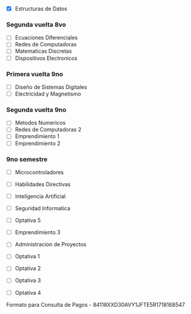 - [x] Estructuras de Datos 
### Segunda vuelta 8vo
- [ ] Ecuaciones Diferenciales
- [ ] Redes de Computadoras
- [ ] Matematicas Discretas
- [ ] Dispositivos Electronicos
### Primera vuelta 9no
- [ ] Diseño de Sistemas Digitales
- [ ] Electricidad y Magnetismo
### Segunda vuelta 9no
- [ ] Metodos Numericos
- [ ] Redes de Computadoras 2
- [ ] Emprendimiento 1
- [ ] Emprendimiento 2
### 9no semestre
- [ ] Microcontroladores
- [ ] Habilidades Directivas
- [ ] Inteligencia Artificial
- [ ] Seguridad Informatica
- [ ] Optativa 5

- [ ] Emprendimiento 3
- [ ] Administracion de Proyectos

- [ ] Optativa 1
- [ ] Optativa 2
- [ ] Optativa 3
- [ ] Optativa 4

Formato para Consulta de Pagos - 84118XXD30AVY1JFTE5R1718168547